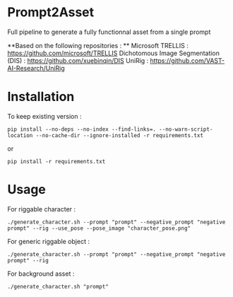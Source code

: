 # Prompt2Asset
Full pipeline to generate a fully functionnal asset from a single prompt

**Based on the following repositories : **
Microsoft TRELLIS : https://github.com/microsoft/TRELLIS
Dichotomous Image Segmentation (DIS) : https://github.com/xuebinqin/DIS
UniRig : https://github.com/VAST-AI-Research/UniRig

# Installation

To keep existing version : 

``pip install --no-deps --no-index --find-links=. --no-warn-script-location --no-cache-dir --ignore-installed -r requirements.txt``

or 

``pip install -r requirements.txt``

# Usage

For riggable character :

``./generate_character.sh --prompt "prompt" --negative_prompt "negative prompt" --rig --use_pose --pose_image "character_pose.png"``


For generic riggable object :

``./generate_character.sh --prompt "prompt" --negative_prompt "negative prompt" --rig``

For background asset :

``./generate_character.sh "prompt"``



